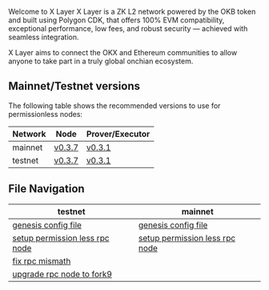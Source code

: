 Welcome to X Layer
X Layer is a ZK L2 network powered by the OKB token and built using Polygon CDK, that offers 100% EVM compatibility, exceptional performance, low fees, and robust security — achieved with seamless integration.

X Layer aims to connect the OKX and Ethereum communities to allow anyone to take part in a truly global onchian ecosystem.

## Mainnet/Testnet versions
The following table shows the recommended versions to use for permissionless nodes:

| Network   | Node      | Prover/Executor   |
| ---       | ---       | ---               |
| mainnet   | [v0.3.7](https://github.com/okx/xlayer-node/releases/tag/v0.3.7)    |  [v0.3.1](https://github.com/okx/xlayer-prover/releases/tag/v0.3.1)    |
| testnet   | [v0.3.7](https://github.com/okx/xlayer-node/releases/tag/v0.3.7)    |  [v0.3.1](https://github.com/okx/xlayer-prover/releases/tag/v0.3.1)    |

## File Navigation

| testnet      |  mainnet  |
| ---       | ---               |
|   [genesis config file](./testnet/genesis.config.json)     |   [genesis config file](./mainnet/genesis.config.json)   |
|   [setup permission less rpc node](./testnet/setup-production-zknode.md)      |   [setup permission less rpc node](./mainnet/setup-production-zknode.md)   |
|   [fix rpc mismath](./testnet/resync-rpc-node.md)      |    |
|   [upgrade rpc node to fork9](./testnet/upgrade_rpc_fork9.md)      |    |